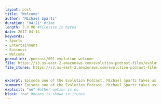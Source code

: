 ```yaml
---
layout: post
title: "Welcome"
author: "Michael Spartz"
duration: "04:21" #time
length: 3.9 MB #filesize in bytes
date: 2017-04-14
keywords:
- Sports
- Entertainment
- Business
- Welcome
permalink: /podcast/001-evolution-welcome
file: https://s3.us-east-2.amazonaws.com/evolution-podcast-files/evolution-2017/001-evolution-welcome.mp3
file_itunes: https://s3.us-east-2.amazonaws.com/evolution-podcast-files/evolution-2017/002-chris-burkard-final.mp3


excerpt: Episode one of the Evolution Podcast. Michael Spartz takes us on an exciting preview of the coming and the amazing line up of interviews to come. We look forward to our launch on May 1st of 2017!
summary: Episode one of the Evolution Podcast. Michael Spartz takes us on an exciting preview of the coming and the amazing line up of interviews to come. We look forward to our launch on May 1st of 2017!
explicit: "no" #other option is no
block: "no" #means is shown in itunes
---
```

